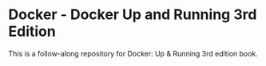 # Docker - Docker Up and Running 3rd Edition

This is a follow-along repository for Docker: Up & Running 3rd edition book.